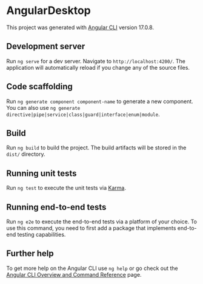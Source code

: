 # AngularDesktop

<!-- Project that resembles a virtual desktop using angular -->
<!-- Using these libraries:
    * Angular: https://angular.io/
    * Angular Material: https://material.angular.io/
    * Angular CDK: https://v7.material.angular.io/cdk/categories
    * Material Design icons: https://materialdesignicons.com/cdn/1.6.50-dev/
    Images from: https://pixabay.com/
    Main background image: https://pixabay.com/photos/lofoten-norway-polar-cold-ice-7164179/
 -->

This project was generated with [Angular CLI](https://github.com/angular/angular-cli) version 17.0.8.

## Development server

Run `ng serve` for a dev server. Navigate to `http://localhost:4200/`. The application will automatically reload if you change any of the source files.

## Code scaffolding

Run `ng generate component component-name` to generate a new component. You can also use `ng generate directive|pipe|service|class|guard|interface|enum|module`.

## Build

Run `ng build` to build the project. The build artifacts will be stored in the `dist/` directory.

## Running unit tests

Run `ng test` to execute the unit tests via [Karma](https://karma-runner.github.io).

## Running end-to-end tests

Run `ng e2e` to execute the end-to-end tests via a platform of your choice. To use this command, you need to first add a package that implements end-to-end testing capabilities.

## Further help

To get more help on the Angular CLI use `ng help` or go check out the [Angular CLI Overview and Command Reference](https://angular.io/cli) page.
